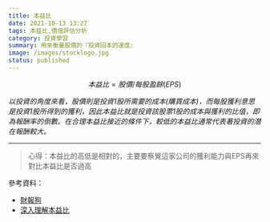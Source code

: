 ```yaml
---
title: 本益比
date: 2021-10-13 13:27
tags: 本益比,價值評估分析
category: 投資學習
summary: 用來衡量股價的『投資回本的速度』
image: /images/stocklogo.jpg
status: published
---
```


$$ 本益比 = 股價 / 每股盈餘(EPS) $$



*以投資的角度來看，股價則是投資1股所需要的成本(購買成本)，而每股獲利意思是投資1股所得到的獲利，因此本益比就是投資該股票1股的成本與獲利的比值，即為報酬率的倒數。在合理本益比接近的條件下，較低的本益比通常代表著投資的潛在報酬較大。*

---

>心得：本益比的高低是相對的，主要要察覺這家公司的獲利能力與EPS再來對比本益比是否過高



參考資料：

- [財報狗](https://statementdog.com/analysis/2392/pe)
- [深入理解本益比](https://stockstore-tw.medium.com/%E6%B7%B1%E5%85%A5%E7%90%86%E8%A7%A3%E6%9C%AC%E7%9B%8A%E6%AF%94-13dfdf5922b4)